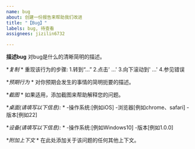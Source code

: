 ```yaml
---
name: bug
about: 创建一份报告来帮助我们改进
title: "【Bug】"
labels: bug, 待查看
assignees: jizilin6732

---
```


**描述bug**
对bug是什么的清晰简明的描述。

**复制* *
重现该行为的步骤:
1.转到“...”
2.点击' ...'
3.向下滚动到' ...'
4.参见错误

**预期行为* *
对你预期会发生的事情的简明扼要的描述。

**截图* *
如果适用，添加截图来帮助解释您的问题。

**桌面(请填写以下信息):* *
-操作系统:[例如iOS]
-浏览器[例如chrome、safari]
-版本[例如22]

**设备(请填写以下信息):* *
-操作系统:[例如Windows10]
-版本[例如1.0.0]

**附加上下文* *
在此处添加关于该问题的任何其他上下文。
